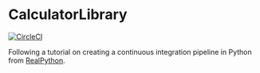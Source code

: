# CalculatorLibrary

[![CircleCI](https://circleci.com/gh/damar-wicaksono/CalculatorLibrary.svg?style=svg)](https://circleci.com/gh/damar-wicaksono/CalculatorLibrary)

Following a tutorial on creating a continuous integration pipeline in Python
from [RealPython](https://realpython.com/courses/python-continuous-integration).
